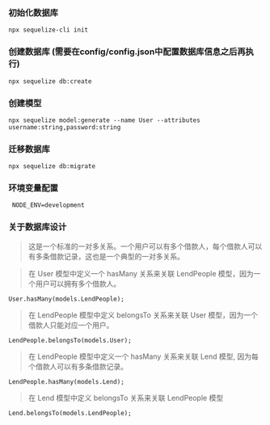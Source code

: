 ### 初始化数据库

```npx sequelize-cli init```

### 创建数据库 (需要在config/config.json中配置数据库信息之后再执行)

```npx sequelize db:create```

### 创建模型

```npx sequelize model:generate --name User --attributes username:string,password:string ```

### 迁移数据库

```npx sequelize db:migrate```

### 环境变量配置

``` NODE_ENV=development```

### 关于数据库设计

> 这是一个标准的一对多关系。一个用户可以有多个借款人，每个借款人可以有多条借款记录，这也是一个典型的一对多关系。

> 在 User 模型中定义一个 hasMany 关系来关联 LendPeople 模型，因为一个用户可以拥有多个借款人。

```User.hasMany(models.LendPeople);```

> 在 LendPeople 模型中定义 belongsTo 关系来关联 User 模型，因为一个借款人只能对应一个用户。

```LendPeople.belongsTo(models.User);```
> 在 LendPeople 模型中定义一个 hasMany 关系来关联 Lend 模型, 因为每个借款人可以有多条借款记录。

```LendPeople.hasMany(models.Lend);```
> 在 Lend 模型中定义 belongsTo 关系来关联 LendPeople 模型

```Lend.belongsTo(models.LendPeople);```



